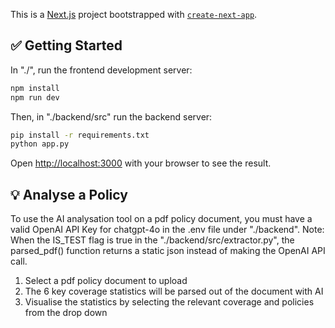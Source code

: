 This is a [Next.js](https://nextjs.org/) project bootstrapped with [`create-next-app`](https://github.com/vercel/next.js/tree/canary/packages/create-next-app).

## ✅ Getting Started

In "./", run the frontend development server:

```bash
npm install 
npm run dev
```


Then, in "./backend/src" run the backend server:

```bash
pip install -r requirements.txt 
python app.py
```

Open [http://localhost:3000](http://localhost:3000) with your browser to see the result.

## 💡 Analyse a Policy
To use the AI analysation tool on a pdf policy document, you must have a valid OpenAI API Key for chatgpt-4o in the .env file under "./backend". 
Note: When the IS_TEST flag is true in the "./backend/src/extractor.py", the parsed_pdf() function returns a static json instead of making the OpenAI API call. 

1. Select a pdf policy document to upload
2. The 6 key coverage statistics will be parsed out of the document with AI
3. Visualise the statistics by selecting the relevant coverage and policies from the drop down

